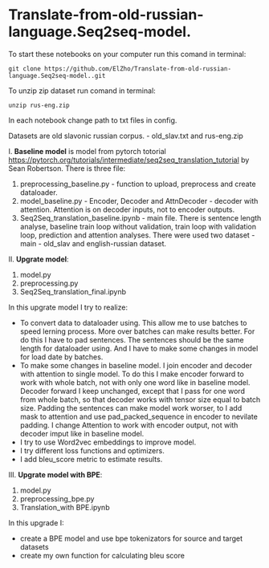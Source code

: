 # Translate-from-old-russian-language.Seq2seq-model.

To start these notebooks on your computer run this comand in terminal: 

    git clone https://github.com/ElZho/Translate-from-old-russian-language.Seq2seq-model..git

To unzip zip dataset run comand in terminal: 
  
    unzip rus-eng.zip

In each notebook change path to txt files in config. 

Datasets are old slavonic russian corpus. - old_slav.txt and rus-eng.zip

I. **Baseline model** is model from pytorch totorial https://pytorch.org/tutorials/intermediate/seq2seq_translation_tutorial by Sean Robertson.
There is three file:
1. preprocessing_baseline.py - function to upload, preprocess and create dataloader.
2. model_baseline.py - Encoder, Decoder and AttnDecoder - decoder with attention. Attention is on decoder inputs, not to encoder outputs.
3. Seq2Seq_translation_baseline.ipynb - main file. There is sentence length analyse, baseline train loop without validation, train loop with validation loop, prediction and attention analyses. There were used two dataset - main - old_slav and english-russian dataset.

II. **Upgrate model**:
1. model.py
2. preprocessing.py
3. Seq2Seq_translation_final.ipynb

In this upgrate model I try to realize:

- To convert data to dataloader using. This allow me to use batches to speed lerning process. More over batches can make results better. For do this I have to pad sentences. The sentences should be the same length for dataloader using. And I have to make some changes in model for load date by batches.
- To make some changes in baseline model. I join encoder and decoder with attention to single model. To do this I make encoder forward to work with whole batch, not with only one word like in baseline model. Decoder forward I keep unchanged, except that I pass for one word from whole batch, so that decoder works with tensor size equal to batch size. Padding the sentences can make model work worser, to I add mask to attention and use pad_packed_sequence in encoder to nevilate padding. I change Attention to work with encoder output, not with decoder imput like in baseline model.
- I try to use Word2vec embeddings to improve model.
- I try different loss functions and optimizers.
- I add bleu_score metric to estimate results.

III. **Upgrate model with BPE**:
1. model.py
2. preprocessing_bpe.py
3. Translation_with BPE.ipynb

In this upgrade I:
- create a BPE model and use bpe tokenizators for source and target datasets
- create my own function for calculating bleu score

